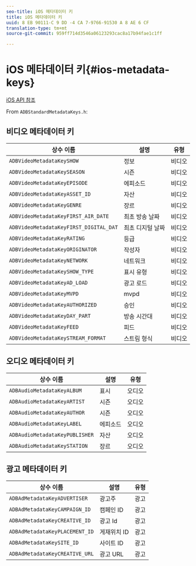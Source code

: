 ```yaml
---
seo-title: iOS 메타데이터 키
title: iOS 메타데이터 키
uuid: 8 EB 90111-C 9 DD -4 CA 7-9766-91530 A 8 AE 6 CF
translation-type: tm+mt
source-git-commit: 959ff714d3546a06123293cac8a17b94fae1c1ff

---
```



# iOS 메타데이터 키{#ios-metadata-keys}

[iOS API 참조](https://adobe-marketing-cloud.github.io/media-sdks/reference/ios/)

From `ADBStandardMetadataKeys.h`:

## 비디오 메타데이터 키

| 상수 이름 | 설명 | 유형 |
|---|---|---|
| `ADBVideoMetadataKeySHOW` | 정보 | 비디오 |
| `ADBVideoMetadataKeySEASON` | 시즌 | 비디오 |
| `ADBVideoMetadataKeyEPISODE` | 에피소드 | 비디오 |
| `ADBVideoMetadataKeyASSET_ID` | 자산 | 비디오 |
| `ADBVideoMetadataKeyGENRE` | 장르 | 비디오 |
| `ADBVideoMetadataKeyFIRST_AIR_DATE` | 최초 방송 날짜 | 비디오 |
| `ADBVideoMetadataKeyFIRST_DIGITAL_DAT` | 최초 디지털 날짜 | 비디오 |
| `ADBVideoMetadataKeyRATING` | 등급 | 비디오 |
| `ADBVideoMetadataKeyORIGINATOR` | 작성자 | 비디오 |
| `ADBVideoMetadataKeyNETWORK` | 네트워크 | 비디오 |
| `ADBVideoMetadataKeySHOW_TYPE` | 표시 유형 | 비디오 |
| `ADBVideoMetadataKeyAD_LOAD` | 광고 로드 | 비디오 |
| `ADBVideoMetadataKeyMVPD` | mvpd | 비디오 |
| `ADBVideoMetadataKeyAUTHORIZED` | 승인 | 비디오 |
| `ADBVideoMetadataKeyDAY_PART` | 방송 시간대 | 비디오 |
| `ADBVideoMetadataKeyFEED` | 피드 | 비디오 |
| `ADBVideoMetadataKeySTREAM_FORMAT` | 스트림 형식 | 비디오 |

## 오디오 메타데이터 키

| 상수 이름 | 설명 | 유형 |
|---|---|---|
| `ADBAudioMetadataKeyALBUM` | 표시 | 오디오 |
| `ADBAudioMetadataKeyARTIST` | 시즌 | 오디오 |
| `ADBAudioMetadataKeyAUTHOR` | 시즌 | 오디오 |
| `ADBAudioMetadataKeyLABEL` | 에피소드 | 오디오 |
| `ADBAudioMetadataKeyPUBLISHER` | 자산 | 오디오 |
| `ADBAudioMetadataKeySTATION` | 장르 | 오디오 |

## 광고 메타데이터 키

| 상수 이름 | 설명 | 유형 |
|---|---|---|
| `ADBAdMetadataKeyADVERTISER` | 광고주 | 광고 |
| `ADBAdMetadataKeyCAMPAIGN_ID` | 캠페인 ID | 광고 |
| `ADBAdMetadataKeyCREATIVE_ID` | 광고 Id | 광고 |
| `ADBAdMetadataKeyPLACEMENT_ID` | 게재위치 ID | 광고 |
| `ADBAdMetadataKeySITE_ID` | 사이트 ID | 광고 |
| `ADBAdMetadataKeyCREATIVE_URL` | 광고 URL | 광고 |

